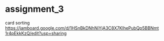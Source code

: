 # assignment_3
card sorting
https://jamboard.google.com/d/1HSnBkDNhNiYjA3C8X7KlhePubQp5BBNmt1r4pEkkKzQ/edit?usp=sharing
